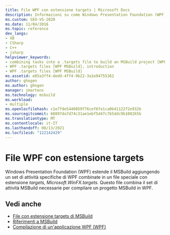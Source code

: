 ```yaml
---
title: File WPF con estensione targets | Microsoft Docs
description: Informazioni su come Windows Presentation Foundation (WPF) estende MSBuild aggiungendo un set di attività specifiche di WPF in un file speciale con estensione targets, Microsoft.WinFX.targets.
ms.custom: SEO-VS-2020
ms.date: 11/04/2016
ms.topic: reference
dev_langs:
- VB
- CSharp
- C++
- jsharp
helpviewer_keywords:
- combining tasks into a .targets file to build an MSBuild project [WPF MSBuild]
- WPF .targets files [WPF MSBuild], introduction
- WPF .targets files [WPF MSBuild]
ms.assetid: e85a3ff4-dedd-4ff4-9b22-3a1e94755362
author: ghogen
ms.author: ghogen
manager: jmartens
ms.technology: msbuild
ms.workload:
- multiple
ms.openlocfilehash: c1e7fde5440859f76cef6fe1ca0b41122f2e932b
ms.sourcegitcommit: 68897da7d74c31ae1ebf5d47c7b5ddc9b108265b
ms.translationtype: MT
ms.contentlocale: it-IT
ms.lasthandoff: 08/13/2021
ms.locfileid: "122142429"
---
```

# <a name="wpf-targets-files"></a>File WPF con estensione targets

Windows Presentation Foundation (WPF) estende il MSBuild aggiungendo un set di attività specifiche di WPF combinate in un file speciale con estensione *targets,* *Microsoft.WinFX.targets.* Questo file combina il set di attività MSBuild necessarie per compilare un progetto MSBuild in WPF.

## <a name="see-also"></a>Vedi anche

- [File con estensione targets di MSBuild](../msbuild/msbuild-dot-targets-files.md)
- [Riferimenti a MSBuild](../msbuild/msbuild-reference.md)
- [Compilazione di un'applicazione WPF (WPF)](/dotnet/framework/wpf/app-development/building-a-wpf-application-wpf)